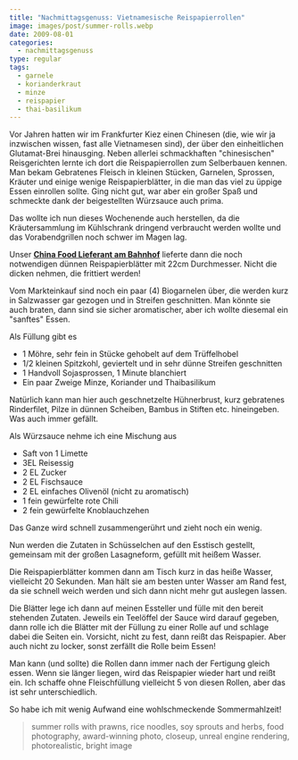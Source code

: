 ```yaml
---
title: "Nachmittagsgenuss: Vietnamesische Reispapierrollen"
image: images/post/summer-rolls.webp
date: 2009-08-01
categories: 
  - nachmittagsgenuss
type: regular
tags: 
  - garnele
  - korianderkraut
  - minze
  - reispapier
  - thai-basilikum
---
```


Vor Jahren hatten wir im Frankfurter Kiez einen Chinesen (die, wie wir ja inzwischen wissen, fast alle Vietnamesen sind), der über den einheitlichen Glutamat-Brei hinausging. Neben allerlei schmackhaften "chinesischen" Reisgerichten lernte ich dort die Reispapierrollen zum Selberbauen kennen. Man bekam Gebratenes Fleisch in kleinen Stücken, Garnelen, Sprossen, Kräuter und einige wenige Reispapierblätter, in die man das viel zu üppige Essen einrollen sollte. Ging nicht gut, war aber ein großer Spaß und schmeckte dank der beigestellten Würzsauce auch prima.

Das wollte ich nun dieses Wochenende auch herstellen, da die Kräutersammlung im Kühlschrank dringend verbraucht werden wollte und das Vorabendgrillen noch schwer im Magen lag.

Unser **[China Food Lieferant am Bahnhof](https://www.yelp.de/biz/asiatische-lebensmittel-thanh-binh-m%C3%BCnster)** lieferte dann die noch notwendigen dünnen Reispapierblätter mit 22cm Durchmesser. Nicht die dicken nehmen, die frittiert werden!

Vom Markteinkauf sind noch ein paar (4) Biogarnelen über, die werden kurz in Salzwasser gar gezogen und in Streifen geschnitten. Man könnte sie auch braten, dann sind sie sicher aromatischer, aber ich wollte diesemal ein "sanftes" Essen.

Als Füllung gibt es

- 1 Möhre, sehr fein in Stücke gehobelt auf dem Trüffelhobel
- 1/2 kleinen Spitzkohl, geviertelt und in sehr dünne Streifen geschnitten
- 1 Handvoll Sojasprossen, 1 Minute blanchiert
- Ein paar Zweige Minze, Koriander und Thaibasilikum

Natürlich kann man hier auch geschnetzelte Hühnerbrust, kurz gebratenes Rinderfilet, Pilze in dünnen Scheiben, Bambus in Stiften etc. hineingeben. Was auch immer gefällt.

Als Würzsauce nehme ich eine Mischung aus

- Saft von 1 Limette
- 3EL Reisessig
- 2 EL Zucker
- 2 EL Fischsauce
- 2 EL einfaches Olivenöl (nicht zu aromatisch)
- 1 fein gewürfelte rote Chili
- 2 fein gewürfelte Knoblauchzehen

Das Ganze wird schnell zusammengerührt und zieht noch ein wenig.

Nun werden die Zutaten in Schüsselchen auf den Esstisch gestellt, gemeinsam mit der großen Lasagneform, gefüllt mit heißem Wasser.

Die Reispapierblätter kommen dann am Tisch kurz in das heiße Wasser, vielleicht 20 Sekunden. Man hält sie am besten unter Wasser am Rand fest, da sie schnell weich werden und sich dann nicht mehr gut auslegen lassen.

Die Blätter lege ich dann auf meinen Essteller und fülle mit den bereit stehenden Zutaten. Jeweils ein Teelöffel der Sauce wird darauf gegeben, dann rolle ich die Blätter mit der Füllung zu einer Rolle auf und schlage dabei die Seiten ein. Vorsicht, nicht zu fest, dann reißt das Reispapier. Aber auch nicht zu locker, sonst zerfällt die Rolle beim Essen!

Man kann (und sollte) die Rollen dann immer nach der Fertigung gleich essen. Wenn sie länger liegen, wird das Reispapier wieder hart und reißt ein. Ich schaffe ohne Fleischfüllung vielleicht 5 von diesen Rollen, aber das ist sehr unterschiedlich.

So habe ich mit wenig Aufwand eine wohlschmeckende Sommermahlzeit!

> summer rolls with prawns, rice noodles, soy sprouts and herbs, food photography, award-winning photo, closeup, unreal engine rendering, photorealistic, bright image